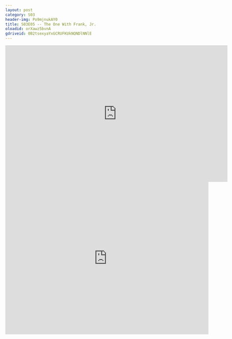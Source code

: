 ```yaml
---
layout: post 
category: S03 
header-img: Po9mjnukAY0 
title: S03E05 -- The One With Frank, Jr. 
oloadid: orXawz5bvnA 
gdriveid: 0B2tsexyaYxGCRUFKUkNQNDlNNlE 
--- 
```

<!--more--> 
<iframe src='https://openload.co/embed/orXawz5bvnA/' width='700' height='430' frameborder='0' scrolling='no' allowfullscreen='allowfullscreen'></iframe> 
<iframe src='https://drive.google.com/file/d/0B2tsexyaYxGCRUFKUkNQNDlNNlE/preview' width='640' height='480' frameborder='0' scrolling='no' allowfullscreen='allowfullscreen'></iframe> 